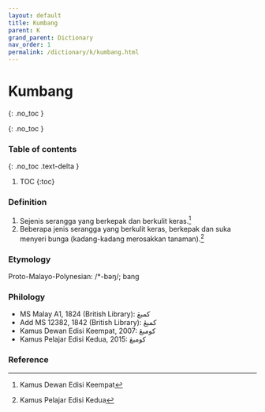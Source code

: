 ```yaml
---
layout: default
title: Kumbang
parent: K
grand_parent: Dictionary
nav_order: 1
permalink: /dictionary/k/kumbang.html
---
```


# Kumbang
{: .no_toc }

{: .no_toc }

### Table of contents

{: .no_toc .text-delta }

1. TOC
{:toc}

### Definition

1. Sejenis serangga yang berkepak dan berkulit keras.[^1]
2. Beberapa jenis serangga yang berkulit keras, berkepak dan suka menyeri bunga (kadang-kadang merosakkan tanaman).[^2]

### Etymology

Proto-Malayo-Polynesian: /*-bəŋ/; bang

### Philology

- MS Malay A1, 1824 (British Library): کمبڠ
- Add MS 12382, 1842 (British Library): کمبڠ
- Kamus Dewan Edisi Keempat, 2007: کومبڠ
- Kamus Pelajar Edisi Kedua, 2015: کومبڠ

### Reference

[^1]: Kamus Dewan Edisi Keempat
[^2]: Kamus Pelajar Edisi Kedua
